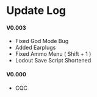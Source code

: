 # Update Log

#### V0.003
* Fixed God Mode Bug
* Added Earplugs
* Fixed Ammo Menu ( Shift + 1 )
* Lodout Save Script Shortened

#### V0.000
* CQC
